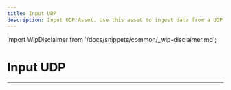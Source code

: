 ```yaml
---
title: Input UDP
description: Input UDP Asset. Use this asset to ingest data from a UDP source.
---
```


import WipDisclaimer from '/docs/snippets/common/_wip-disclaimer.md';

# Input UDP

---

<WipDisclaimer></WipDisclaimer>
